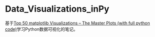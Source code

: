 # Data_Visualizations_inPy

基于[Top 50 matplotlib Visualizations – The Master Plots (with full python code)](https://www.machinelearningplus.com/plots/top-50-matplotlib-visualizations-the-master-plots-python/)学习Python数据可视化的笔记。
